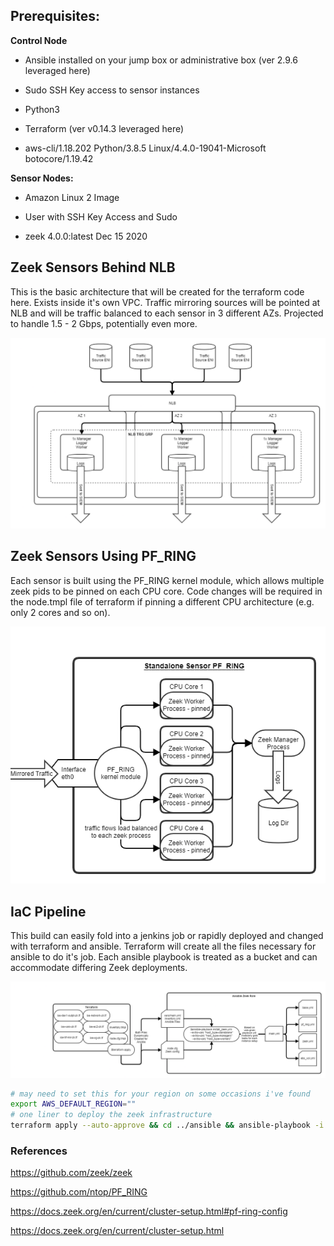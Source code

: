 ## Prerequisites:

**Control Node**

- Ansible installed on your jump box or administrative box (ver 2.9.6 leveraged here)

- Sudo SSH Key access to sensor instances

- Python3

- Terraform (ver v0.14.3 leveraged here)

- aws-cli/1.18.202 Python/3.8.5 Linux/4.4.0-19041-Microsoft botocore/1.19.42

**Sensor Nodes:**

- Amazon Linux 2 Image 

- User with SSH Key Access and Sudo

- zeek 4.0.0:latest Dec 15 2020
  
## Zeek Sensors Behind NLB 
This is the basic architecture that will be created for the terraform code here. Exists inside it's own VPC. Traffic mirroring sources will be pointed at NLB and will be traffic balanced to each sensor in 3 different AZs. Projected to handle 1.5 - 2 Gbps, potentially even more.

![sensor_architecture](files/zeek_sensors_arch.png)


## Zeek Sensors Using PF_RING 
Each sensor is built using the PF_RING kernel module, which allows multiple zeek pids to be pinned on each CPU core. Code changes will be required in the node.tmpl file of terraform if pinning a different CPU architecture (e.g. only 2 cores and so on).

![sensor](files/Sensor_diagram.png)


## IaC Pipeline
This build can easily fold into a jenkins job or rapidly deployed and changed with terraform and ansible. Terraform will create all the files necessary for ansible to do it's job. Each ansible playbook is treated as a bucket and can accommodate differing Zeek deployments. 

![iac_pipe](files/IaC_pipe.png)

```bash
# may need to set this for your region on some occasions i've found
export AWS_DEFAULT_REGION=""
# one liner to deploy the zeek infrastructure
terraform apply --auto-approve && cd ../ansible && ansible-playbook -i inventory.yml install_zeek.yml --extra-vars="standalone"
```

### References
https://github.com/zeek/zeek

https://github.com/ntop/PF_RING

https://docs.zeek.org/en/current/cluster-setup.html#pf-ring-config

https://docs.zeek.org/en/current/cluster-setup.html
